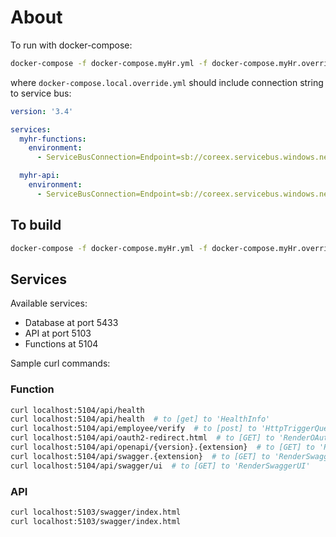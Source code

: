 # About

To run with docker-compose:

```bash
docker-compose -f docker-compose.myHr.yml -f docker-compose.myHr.override.yml -f docker-compose.local.override.yml up
```

where `docker-compose.local.override.yml` should include connection string to service bus:

```yaml
version: '3.4'

services:
  myhr-functions:
    environment:
      - ServiceBusConnection=Endpoint=sb://coreex.servicebus.windows.net/;SharedAccessKeyName=RootManageSharedAccessKey;SharedAccessKey=xxxxxx

  myhr-api:
    environment:
      - ServiceBusConnection=Endpoint=sb://coreex.servicebus.windows.net/;SharedAccessKeyName=RootManageSharedAccessKey;SharedAccessKey=xxxxxx
```

## To build

```bash
docker-compose -f docker-compose.myHr.yml -f docker-compose.myHr.override.yml -f docker-compose.local.override.yml build --build-arg LOCAL=true
```

## Services

Available services:

* Database at port 5433
* API at port 5103
* Functions at 5104

Sample curl commands:

### Function

```bash
curl localhost:5104/api/health
curl localhost:5104/api/health  # to [get] to 'HealthInfo'
curl localhost:5104/api/employee/verify  # to [post] to 'HttpTriggerQueueVerificationFuncion'
curl localhost:5104/api/oauth2-redirect.html  # to [GET] to 'RenderOAuth2Redirect'
curl localhost:5104/api/openapi/{version}.{extension}  # to [GET] to 'RenderOpenApiDocument'
curl localhost:5104/api/swagger.{extension}  # to [GET] to 'RenderSwaggerDocument'
curl localhost:5104/api/swagger/ui  # to [GET] to 'RenderSwaggerUI'
```

### API

```bash
curl localhost:5103/swagger/index.html
curl localhost:5103/swagger/index.html
```
